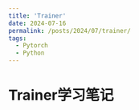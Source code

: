 ```yaml
---
title: 'Trainer'
date: 2024-07-16
permalink: /posts/2024/07/trainer/
tags:
  - Pytorch
  - Python
---
```


# Trainer学习笔记

